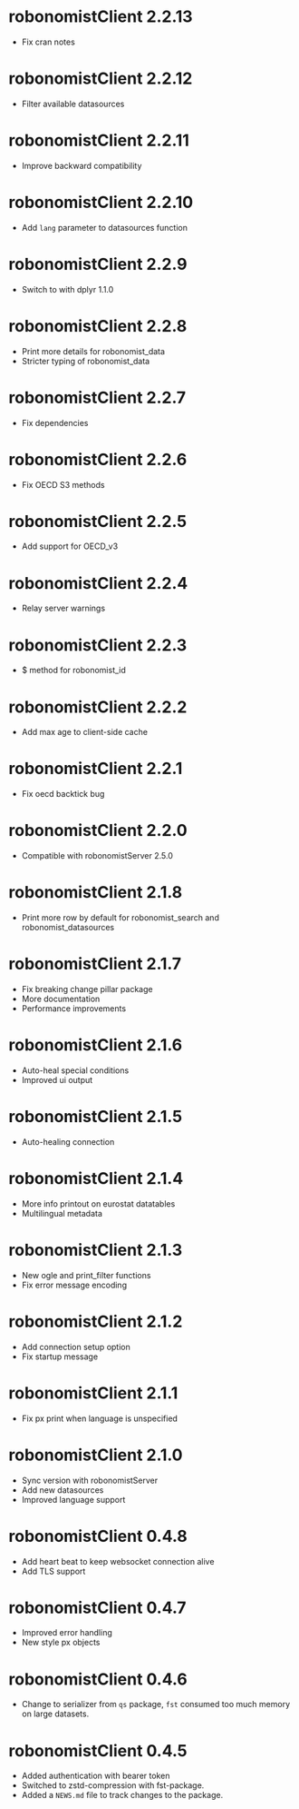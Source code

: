 # robonomistClient 2.2.13

* Fix cran notes

# robonomistClient 2.2.12

* Filter available datasources

# robonomistClient 2.2.11

* Improve backward compatibility

# robonomistClient 2.2.10

* Add `lang` parameter to datasources function

# robonomistClient 2.2.9

* Switch to with dplyr 1.1.0

# robonomistClient 2.2.8

* Print more details for robonomist_data
* Stricter typing of robonomist_data

# robonomistClient 2.2.7

* Fix dependencies

# robonomistClient 2.2.6

* Fix OECD S3 methods

# robonomistClient 2.2.5

* Add support for OECD_v3

# robonomistClient 2.2.4

* Relay server warnings

# robonomistClient 2.2.3

* $ method for robonomist_id

# robonomistClient 2.2.2

* Add max age to client-side cache

# robonomistClient 2.2.1

* Fix oecd backtick bug

# robonomistClient 2.2.0

* Compatible with robonomistServer 2.5.0

# robonomistClient 2.1.8

* Print more row by default for robonomist_search and robonomist_datasources

# robonomistClient 2.1.7

* Fix breaking change pillar package
* More documentation
* Performance improvements

# robonomistClient 2.1.6

* Auto-heal special conditions
* Improved ui output

# robonomistClient 2.1.5

* Auto-healing connection

# robonomistClient 2.1.4

* More info printout on eurostat datatables
* Multilingual metadata

# robonomistClient 2.1.3

* New ogle and print_filter functions
* Fix error message encoding

# robonomistClient 2.1.2

* Add connection setup option 
* Fix startup message

# robonomistClient 2.1.1

* Fix px print when language is unspecified

# robonomistClient 2.1.0

* Sync version with robonomistServer
* Add new datasources
* Improved language support

# robonomistClient 0.4.8

* Add heart beat to keep websocket connection alive
* Add TLS support

# robonomistClient 0.4.7

* Improved error handling
* New style px objects

# robonomistClient 0.4.6

* Change to serializer from `qs` package, `fst` consumed too much memory on large datasets.

# robonomistClient 0.4.5

* Added authentication with bearer token
* Switched to zstd-compression with fst-package.
* Added a `NEWS.md` file to track changes to the package.

